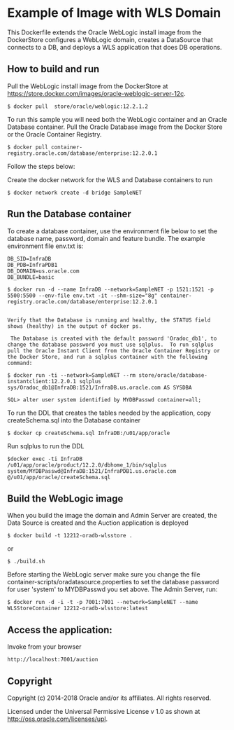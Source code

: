 Example of Image with WLS Domain
================================
This Dockerfile extends the Oracle WebLogic install image from the DockerStore configures a WebLogic domain, creates a DataSource that connects to a DB, and deploys a WLS application that does DB operations.

## How to build and run
Pull the WebLogic install image from the DockerStore at https://store.docker.com/images/oracle-weblogic-server-12c.

	$ docker pull  store/oracle/weblogic:12.2.1.2

To run this sample you will need both the WebLogic container and an Oracle Database container. Pull the Oracle Database image from the Docker Store or the Oracle Container Registry.

	$ docker pull container-registry.oracle.com/database/enterprise:12.2.0.1

Follow the steps below:

Create the docker network for the WLS and Database containers to run

	$ docker network create -d bridge SampleNET

## Run the Database container
To create a database container, use the environment file below to set the database name, password, domain and feature bundle.  The example environment file env.txt is:

	DB_SID=InfraDB
	DB_PDB=InfraPDB1
	DB_DOMAIN=us.oracle.com
	DB_BUNDLE=basic

	$ docker run -d --name InfraDB --network=SampleNET -p 1521:1521 -p 5500:5500 --env-file env.txt -it --shm-size="8g" container-registry.oracle.com/database/enterprise:12.2.0.1


	Verify that the Database is running and healthy, the STATUS field shows (healthy) in the output of docker ps.

	 The Database is created with the default password 'Oradoc_db1', to change the database password you must use sqlplus.  To run sqlplus pull the Oracle Instant Client from the Oracle Container Registry or the Docker Store, and run a sqlplus container with the following command:

	$ docker run -ti --network=SampleNET --rm store/oracle/database-instantclient:12.2.0.1 sqlplus sys/Oradoc_db1@InfraDB:1521/InfraDB.us.oracle.com AS SYSDBA

	SQL> alter user system identified by MYDBPasswd container=all;

To run the DDL that creates the tables needed by the application, copy createSchema.sql into the Database container

	$ docker cp createSchema.sql InfraDB:/u01/app/oracle

Run sqlplus to run the DDL

	$docker exec -ti InfraDB /u01/app/oracle/product/12.2.0/dbhome_1/bin/sqlplus system/MYDBPasswd@InfraDB:1521/InfraPDB1.us.oracle.com @/u01/app/oracle/createSchema.sql


## Build the WebLogic image

When you build the image the domain and Admin Server are created, the Data Source is created and the Auction application is deployed

	$ docker build -t 12212-oradb-wlsstore .

or

	$ ./build.sh

Before starting the WebLogic server make sure you change the file container-scripts/oradatasource.properties to set the database password for user 'system' to MYDBPasswd you set above. The Admin Server, run:

	$ docker run -d -i -t -p 7001:7001 --network=SampleNET --name WLSStoreContainer 12212-oradb-wlsstore:latest

## Access the application:

Invoke from your browser

	http://localhost:7001/auction

## Copyright
 Copyright (c) 2014-2018 Oracle and/or its affiliates. All rights reserved.


 Licensed under the Universal Permissive License v 1.0 as shown at http://oss.oracle.com/licenses/upl.

